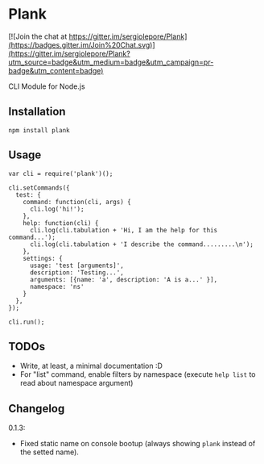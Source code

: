 Plank
=====

[![Join the chat at https://gitter.im/sergiolepore/Plank](https://badges.gitter.im/Join%20Chat.svg)](https://gitter.im/sergiolepore/Plank?utm_source=badge&utm_medium=badge&utm_campaign=pr-badge&utm_content=badge)

CLI Module for Node.js

Installation
------------

    npm install plank

Usage
-----

    var cli = require('plank')();  

    cli.setCommands({  
      test: {  
        command: function(cli, args) {  
          cli.log('hi!');  
        },  
        help: function(cli) {  
          cli.log(cli.tabulation + 'Hi, I am the help for this command...');  
          cli.log(cli.tabulation + 'I describe the command.........\n');  
        },  
        settings: {  
          usage: 'test [arguments]',  
          description: 'Testing...',  
          arguments: [{name: 'a', description: 'A is a...' }],  
          namespace: 'ns'  
        }  
      },  
    });  
    
    cli.run();

TODOs
-----

* Write, at least, a minimal documentation :D
* For "list" command, enable filters by namespace (execute `help list` to read about namespace argument)

Changelog
---------

0.1.3:
* Fixed static name on console bootup (always showing `plank` instead of the setted name).